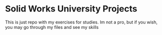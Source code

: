 
# Solid Works University Projects
This is just repo with my exercises for studies. Im not a pro, but if you wish, you may go through my files and see my skills

